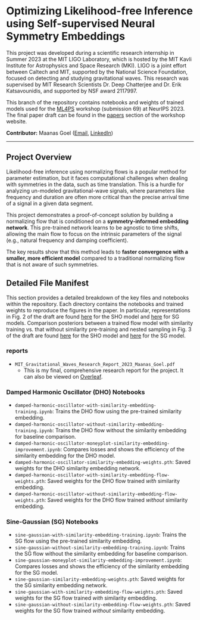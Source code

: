 # Optimizing Likelihood-free Inference using Self-supervised Neural Symmetry Embeddings

This project was developed during a scientific research internship in Summer 2023 at the MIT LIGO Laboratory, which is hosted by the MIT Kavli Institute for Astrophysics and Space Research (MKI). LIGO is a joint effort between Caltech and MIT, supported by the National Science Foundation, focused on detecting and studying gravitational waves. This research was supervised by MIT Research Scientists Dr. Deep Chatterjee and Dr. Erik Katsavounidis, and supported by NSF award 2117997.

This branch of the repository contains notebooks and weights of trained models used for the [ML4PS](https://ml4physicalsciences.github.io/2023/) workshop (submission 69) at NeurIPS 2023. The final paper draft can be found in the [papers](https://ml4physicalsciences.github.io/2023/#papers) section of the workshop website.

**Contributor:** Maanas Goel ([Email](mailto:maanasgoel5@gmail.com), [LinkedIn](https://www.linkedin.com/in/maanas-goel/))

---

## Project Overview

Likelihood-free inference using normalizing flows is a popular method for parameter estimation, but it faces computational challenges when dealing with symmetries in the data, such as time translation. This is a hurdle for analyzing un-modeled gravitational-wave signals, where parameters like frequency and duration are often more critical than the precise arrival time of a signal in a given data segment.

This project demonstrates a proof-of-concept solution by building a normalizing flow that is conditioned on a **symmetry-informed embedding network**. This pre-trained network learns to be agnostic to time shifts, allowing the main flow to focus on the intrinsic parameters of the signal (e.g., natural frequency and damping coefficient).

The key results show that this method leads to **faster convergence with a smaller, more efficient model** compared to a traditional normalizing flow that is not aware of such symmetries.

## Detailed File Manifest

This section provides a detailed breakdown of the key files and notebooks within the repository. Each directory contains the notebooks and trained weights to reproduce the figures in the paper. In particular, representations in Fig. 2 of the draft are found [here](./notebooks/DampedHarmonicOscillator/sho-reps.ipynb) for the SHO model and [here](./notebooks/SineGaussian/sg-reps.ipynb) for SG models. Comparison posteriors between a trained flow model with similarity training vs. that without similarity pre-training and nested sampling in Fig. 3 of the draft are found [here](./notebooks/DampedHarmonicOscillator/sho-baseline-training.ipynb) for the SHO model and [here](./notebooks/SineGaussian/sine-gaussian-baseline-training.ipynb) for the SG model.

### reports

-   `MIT_Gravitational_Waves_Research_Report_2023_Maanas_Goel.pdf`
    -   This is my final, comprehensive research report for the project. It can also be viewed on [Overleaf](https://www.overleaf.com/read/kmxckfhbvdvg).

### Damped Harmonic Oscillator (DHO) Notebooks

-   `damped-harmonic-oscillator-with-similarity-embedding-training.ipynb`: Trains the DHO flow using the pre-trained similarity embedding.
-   `damped-harmonic-oscillator-without-similarity-embedding-training.ipynb`: Trains the DHO flow without the similarity embedding for baseline comparison.
-   `damped-harmonic-oscillator-moneyplot-similarity-embedding-improvement.ipynb`: Compares losses and shows the efficiency of the similarity embedding for the DHO model.
-   `damped-harmonic-oscillator-similarity-embedding-weights.pth`: Saved weights for the DHO similarity embedding network.
-   `damped-harmonic-oscillator-with-similarity-embedding-flow-weights.pth`: Saved weights for the DHO flow trained *with* similarity embedding.
-   `damped-harmonic-oscillator-without-similarity-embedding-flow-weights.pth`: Saved weights for the DHO flow trained *without* similarity embedding.

### Sine-Gaussian (SG) Notebooks

-   `sine-gaussian-with-similarity-embedding-training.ipynb`: Trains the SG flow using the pre-trained similarity embedding.
-   `sine-gaussian-without-similarity-embedding-training.ipynb`: Trains the SG flow without the similarity embedding for baseline comparison.
-   `sine-gaussian-moneyplot-similarity-embedding-improvement.ipynb`: Compares losses and shows the efficiency of the similarity embedding for the SG model.
-   `sine-gaussian-similarity-embedding-weights.pth`: Saved weights for the SG similarity embedding network.
-   `sine-gaussian-with-similarity-embedding-flow-weights.pth`: Saved weights for the SG flow trained *with* similarity embedding.
-   `sine-gaussian-without-similarity-embedding-flow-weights.pth`: Saved weights for the SG flow trained *without* similarity embedding.
